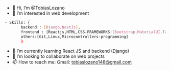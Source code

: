 - 👋 Hi, I’m @TobiasLozano
- 👀 I’m interested in web development
```bash
- Skills: {
       backend : [Django,NestJs],
       frontend : [Reactjs,HTML,CSS-FRAMEWORKS:[Bootstrap,MaterialUI,Tailwind],
       others:[Git,Linux,Microcontrollers-programming]
       }
 ```
- 🌱 I’m currently learning React JS and backend (Django)
- 💞️ I’m looking to collaborate on web projects
- 📫 How to reach me: Gmail: tobiaslozano148@gmail.com

<!---
TobiasLozano/TobiasLozano is a ✨ special ✨ repository because its `README.md` (this file) appears on your GitHub profile.
You can click the Preview link to take a look at your changes.
--->
